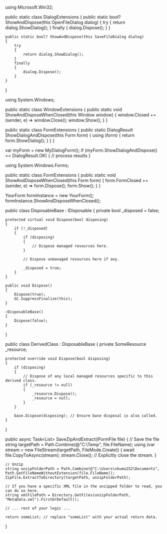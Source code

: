 using Microsoft.Win32;

public static class DialogExtensions
{
    public static bool? ShowAndDispose(this OpenFileDialog dialog)
    {
        try
        {
            return dialog.ShowDialog();
        }
        finally
        {
            dialog.Dispose();
        }
    }

    public static bool? ShowAndDispose(this SaveFileDialog dialog)
    {
        try
        {
            return dialog.ShowDialog();
        }
        finally
        {
            dialog.Dispose();
        }
    }
}





using System.Windows;

public static class WindowExtensions
{
    public static void ShowAndDisposeWhenClosed(this Window window)
    {
        window.Closed += (sender, e) => window.Close();
        window.Show();
    }
}



public static class FormExtensions
{
    public static DialogResult ShowDialogAndDispose(this Form form)
    {
        using (form)
        {
            return form.ShowDialog();
        }
    }
}



var myForm = new MyDialogForm();
if (myForm.ShowDialogAndDispose() == DialogResult.OK)
{
    // process results
}



using System.Windows.Forms;

public static class FormExtensions
{
    public static void ShowAndDisposeWhenClosed(this Form form)
    {
        form.FormClosed += (sender, e) => form.Dispose();
        form.Show();
    }
}


YourForm formInstance = new YourForm();
formInstance.ShowAndDisposeWhenClosed();










public class DisposableBase : IDisposable
{
    private bool _disposed = false;

    protected virtual void Dispose(bool disposing)
    {
        if (!_disposed)
        {
            if (disposing)
            {
                // Dispose managed resources here.
            }

            // Dispose unmanaged resources here if any.

            _disposed = true;
        }
    }

    public void Dispose()
    {
        Dispose(true);
        GC.SuppressFinalize(this);
    }

    ~DisposableBase()
    {
        Dispose(false);
    }
}

public class DerivedClass : DisposableBase
{
    private SomeResource _resource;

    protected override void Dispose(bool disposing)
    {
        if (disposing)
        {
            // Dispose of any local managed resources specific to this derived class.
            if (_resource != null)
            {
                _resource.Dispose();
                _resource = null;
            }
        }

        base.Dispose(disposing); // Ensure base disposal is also called.
    }
}





public async Task<List<TreeViewItem>> SaveZipAndExtract(IFormFile file) 
{
    // Save the file
    string targetPath = Path.Combine(@"C:\Temp", file.FileName);
    using (var stream = new FileStream(targetPath, FileMode.Create)) 
    {
        await file.CopyToAsync(stream);
        stream.Close(); // Explicitly close the stream.
    }

    // Unzip 
    string unzipFolderPath = Path.Combine(@"C:\Users\nkuma152\Documents", Path.GetFileNameWithoutExtension(file.FileName));
    ZipFile.ExtractToDirectory(targetPath, unzipFolderPath);

    // If you have a specific XML file in the unzipped folder to read, you can do so here.
    string xmlFilePath = Directory.GetFiles(unzipFolderPath, "MetaData.xml").FirstOrDefault();

    // ... rest of your logic ...

    return someList; // replace "someList" with your actual return data.
}
